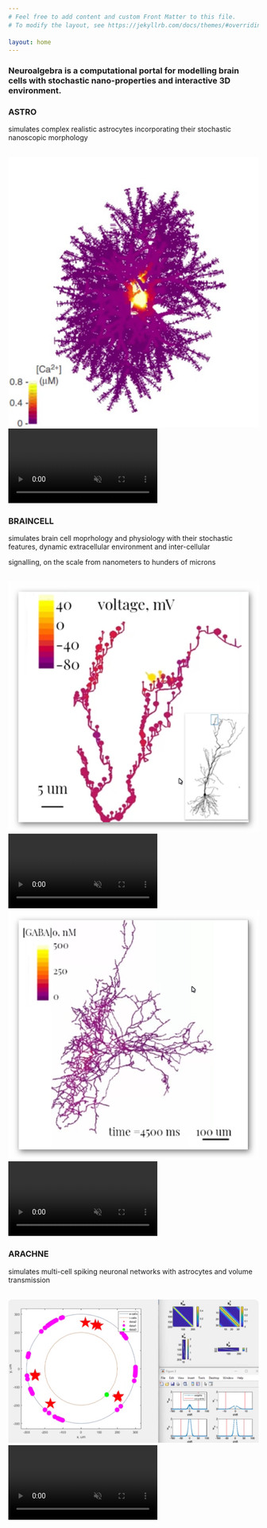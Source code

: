 ```yaml
---
# Feel free to add content and custom Front Matter to this file.
# To modify the layout, see https://jekyllrb.com/docs/themes/#overriding-theme-defaults

layout: home
---
```


<h3>Neuroalgebra is a computational portal for modelling brain cells with stochastic nano-properties and interactive 3D environment.</h3>

<!-- Container for all three tools with videos -->
<div class="tools-container">

  <!-- ASTRO -->
  <div class="video-container astro" onclick="location.href='{% link astro.md %}'">
    <div class="video-text">
      <p><strong><h3>ASTRO</h3></strong> simulates complex realistic astrocytes incorporating their stochastic nanoscopic 
      morphology</p>
    </div>
    <br>
    <img class="video-fallback1" src="assets/Astro.png" alt="ASTRO simulation preview">
    <video id="myVideo1" loop autoplay muted playsinline>
      <source src="assets/Astro.mp4" type="video/mp4">
    </video>
  </div>

  <!-- BRAINCELL -->
  <div class="video-container braincell" onclick="location.href='{% link braincell.md %}'">
    <div class="video-text">
      <p><strong><h3>BRAINCELL</h3></strong> simulates brain cell moprhology and physiology     
      with their stochastic features, dynamic extracellular environment and inter-cellular </p>
      <p> signalling, on the scale from nanometers to hunders of microns </p>
    </div>
    <br>
    <div class="braincell-videos">
      <div class="video-subcontainer">
        <img class="video-fallback2" src="assets/BrainCellSpine.png" alt="BRAINCELL simulation preview">
        <video id="myVideo2" loop autoplay muted playsinline>
          <source src="assets/BrainCellSpine.mp4" type="video/mp4">
        </video>
      </div>
      <div class="separator"></div>
      <div class="video-subcontainer">
        <img class="video-fallback3" src="assets/BrainCellGaba.png" alt="BRAINCELL simulation preview">
        <video id="myVideo3" loop autoplay muted playsinline>
          <source src="assets/BrainCellGaba.mp4" type="video/mp4">
        </video>
      </div>
    </div>
  </div>

  <!-- ARACHNE -->
  <div class="video-container arachne" onclick="location.href='{% link arachne.md %}'">
    <div class="video-text">
      <p><strong><h3>ARACHNE</h3></strong> simulates multi-cell spiking neuronal networks with astrocytes and volume transmission</p><br>
    </div>
    <img class="video-fallback4" src="assets/Arachne.png" alt="ARACHNE simulation preview">
    <video id="myVideo4" loop autoplay muted playsinline>
      <source src="assets/Arachne.mp4" type="video/mp4">
    </video>
  </div>
</div>

<script>
  function loadVideo(videoID, fallbackID, mp4Name) {
    const video = document.getElementById(videoID);
    video.style.display = "none";

    const nav = navigator.connection;
    const navApiAvailable = (nav !== undefined);
    const isWifiOrEthernet = navApiAvailable && (nav.type === "wifi" || nav.type === "ethernet" );
    const downlinkSufficient = navApiAvailable && nav.downlink > 5;
    const grabMP4 = (!navApiAvailable || isWifiOrEthernet || downlinkSufficient);

    if (grabMP4) {
      const cacheBuster = Date.now();
      fetch(`${mp4Name}?cache=${cacheBuster}`) //to debug without caching videos
//      fetch(`${mp4Name}`)
        .then(response => {
            if (response.status === 304) { // Resource not modified, use the cached version
                return null;
            } else if (!response.ok) {
                throw new Error(`Error: ${response.status} - ${response.statusText}`);
            }
            return response.blob();
        })
        .then(blob => {
           if (blob !== null) {
             video.src = URL.createObjectURL(blob);
             video.addEventListener('loadeddata', () => {
               // Video has loaded successfully, remove fallback PNG
               const fallbackElement = document.querySelector(`.${fallbackID}`);
               if (fallbackElement) { fallbackElement.remove(); }  //to avoid removing twice
               video.style.display = "block";
               video.play();
             });
           }
        })
    }
  }

  document.addEventListener("DOMContentLoaded", function() {
    // Call the function for each video
    loadVideo("myVideo1", "video-fallback1", "assets/Astro.mp4");
    loadVideo("myVideo2", "video-fallback2", "assets/BrainCellSpine.mp4");
    loadVideo("myVideo4", "video-fallback4", "assets/Arachne.mp4");
    loadVideo("myVideo3", "video-fallback3", "assets/BrainCellGaba.mp4");

  });

</script>
